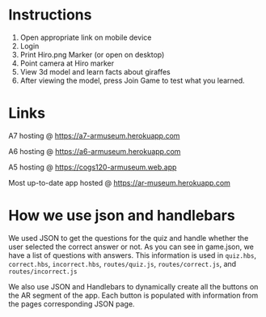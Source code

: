 # Instructions

1. Open appropriate link on mobile device
2. Login
3. Print Hiro.png Marker (or open on desktop)
4. Point camera at Hiro marker
5. View 3d model and learn facts about giraffes
6. After viewing the model, press Join Game to test what you learned.

# Links

A7 hosting @ https://a7-armuseum.herokuapp.com

A6 hosting @ https://a6-armuseum.herokuapp.com

A5 hosting @ https://cogs120-armuseum.web.app

Most up-to-date app hosted @ https://ar-museum.herokuapp.com

# How we use json and handlebars

We used JSON to get the questions for the quiz and handle whether the user selected the correct answer or not. As you can see in game.json, we have a list of questions with answers. This information is used in `quiz.hbs`, `correct.hbs`, `incorrect.hbs`, `routes/quiz.js`, `routes/correct.js`, and `routes/incorrect.js`

We also use JSON and Handlebars to dynamically create all the buttons on the AR segment of the app.
Each button is populated with information from the pages corresponding JSON page.
